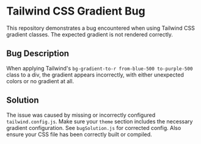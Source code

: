 # Tailwind CSS Gradient Bug

This repository demonstrates a bug encountered when using Tailwind CSS gradient classes. The expected gradient is not rendered correctly.

## Bug Description

When applying Tailwind's `bg-gradient-to-r from-blue-500 to-purple-500` class to a div, the gradient appears incorrectly, with either unexpected colors or no gradient at all.

## Solution

The issue was caused by missing or incorrectly configured `tailwind.config.js`. Make sure your `theme` section includes the necessary gradient configuration.  See `bugSolution.js` for corrected config.  Also ensure your CSS file has been correctly built or compiled.